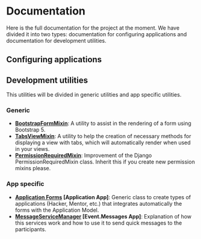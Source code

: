 # Documentation

Here is the full documentation for the project at the moment. We have divided it into two types: documentation for 
configuring applications and documentation for development utilities.

## Configuring applications

## Development utilities

This utilities will be divided in generic utilities and app specific utilities.

### Generic 

- **[BootstrapFormMixin](utility/bootstrap_form_mixin.md)**: A utility to assist in the rendering of a form using Bootstrap 5.
- **[TabsViewMixin](utility/tabs_view_mixin.md)**: A utility to help the creation of necessary methods for displaying a view with tabs, which will automatically render when used in your views.
- **[PermissionRequiredMixin](utility/permission_required_mixin.md)**: Improvement of the Django PermissionRequiredMixin class. Inherit this if you create new permission mixins please.


### App specific

- **[Application Forms](utility/application_form.md) [Application App]**: Generic class to create types of applications (Hacker, Mentor, etc.) that integrates automatically the forms with the Application Model.
- **[MessageServiceManager](utility/messages.md) [Event.Messages App]**: Explanation of how this services work and how to use it to send quick messages to the participants.
